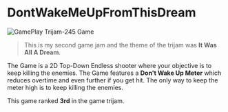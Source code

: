 # DontWakeMeUpFromThisDream
![GamePlay](https://raw.github.com/SSJAbatron/DontWakeMeUpFromThisDream/main/GamePlay.png)
Trijam-245 Game
> This is my second game jam and the theme of the trijam was __It Was All A Dream__.

The Game is a 2D Top-Down Endless shooter where your objective is to keep killing the enemies. The Game features a __Don't Wake Up Meter__ which reduces overtime and even further if you get hit. The only way to keep the meter high is to keep killing the enemies.

This game ranked __3rd__ in the game trijam.
